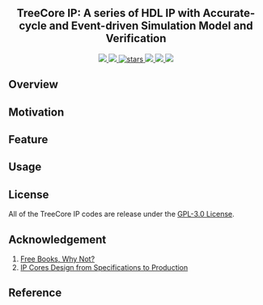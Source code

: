 <p align="center">
    <!-- <img width="200px" src="./.images/tree_core_logo.svg" align="center" alt="Tree Core CPU" /> -->
    <h2 align="center">TreeCore IP: A series of HDL IP with Accurate-cycle and Event-driven Simulation Model and Verification</h2>
</p>
<p align="center">
    <a href="https://github.com/microdynamics-cpu/tree-core-ip/actions">
      <img src="https://img.shields.io/github/workflow/status/microdynamics-cpu/tree-core-ip/unit-test/main?label=unit-test&logo=github&style=flat-square">
    </a>
    <a href="./LICENSE">
      <img src="https://img.shields.io/github/license/microdynamics-cpu/tree-core-ip?color=brightgreen&logo=github&style=flat-square">
    </a>
    <a href="https://github.com/microdynamics-cpu/tree-core-ip">
      <img alt="stars" src="https://img.shields.io/github/stars/microdynamics-cpu/tree-core-ip?color=blue&style=flat-square" />
    </a>
    <a href="https://github.com/microdynamics-cpu/tree-core-ip">
      <img src="https://img.shields.io/badge/total%20lines-0k-red?style=flat-square">
    </a>
    <a href="https://github.com/YosysHQ">
      <img src="https://img.shields.io/badge/toolchain-kicad-red?style=flat-square">
  </a>
    <a href="./CONTRIBUTING.md">
      <img src="https://img.shields.io/badge/contribution-welcome-brightgreen?style=flat-square">
    </a>
</p>

## Overview
## Motivation
## Feature
## Usage



## License
All of the TreeCore IP codes are release under the [GPL-3.0 License](LICENSE).

## Acknowledgement
1. [Free Books, Why Not?](https://www.greenteapress.com/free_books.html)
2. [IP Cores Design from Specifications to Production]()
## Reference
